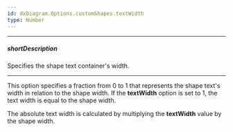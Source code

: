 ```yaml
---
id: dxDiagram.Options.customShapes.textWidth
type: Number
---
```

---
##### shortDescription
Specifies the shape text container's width.

---
This option specifies a fraction from 0 to 1 that represents the shape text's width in relation to the shape width. If the **textWidth** option is set to 1, the text width is equal to the shape width.

The absolute text width is calculated by multiplying the **textWidth** value by the shape width.